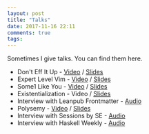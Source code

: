 ```yaml
---
layout: post
title: "Talks"
date: 2017-11-16 22:11
comments: true
tags:
---
```


Sometimes I give talks. You can find them here.

* Don't Eff It Up - [Video](https://www.youtube.com/watch?v=gUPuWHAt6SA) / [Slides](http://reasonablypolymorphic.com/dont-eff-it-up)
* Expert Level Vim - [Video](https://www.youtube.com/watch?v=Q-D5mtp2yIc) / [Slides](http://reasonablypolymorphic.com/expert-level-vim)
* Some1 Like You - [Video](https://www.youtube.com/watch?v=PNkoUv74JQU) / [Slides](http://reasonablypolymorphic.com/some1-like-you)
* Existentialization - Video / [Slides](http://reasonablypolymorphic.com/existentialization)
* Interview with Leanpub Frontmatter - [Audio](https://leanpub.com/podcasts/frontmatter/sandy-maguire-09-01-19)
* Polysemy - [Video](https://www.youtube.com/watch?v=-dHFOjcK6pA) / [Slides](https://reasonablypolymorphic.com/polysemy-talk)
* Interview with Sessions by SE - [Audio](https://www.listennotes.com/podcasts/sessions-by-se/from-silicon-valley-to-js_OlKGApLP/)
* Interview with Haskell Weekly - [Audio](https://haskellweekly.news/episode/39.html)

